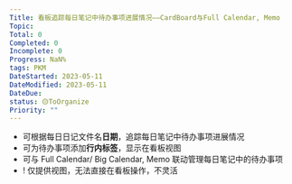 ```yaml
---
Title: 看板追踪每日笔记中待办事项进展情况——CardBoard与Full Calendar, Memo
Topic:
Total: 0
Completed: 0
Incomplete: 0
Progress: NaN%
tags: PKM
DateStarted: 2023-05-11
DateModified: 2023-05-11
DateDue:
status: 🟡ToOrganize
Priority: ""
---
```

- 可根据每日日记文件名**日期**，追踪每日笔记中待办事项进展情况
- 可为待办事项添加**行内标签**，显示在看板视图
- 可与 Full Calendar/ Big Calendar, Memo 联动管理每日笔记中的待办事项
- ! 仅提供视图，无法直接在看板操作，不灵活